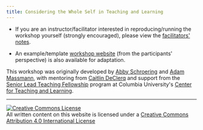 ```yaml
---
title: Considering the Whole Self in Teaching and Learning
---
```


- If you are an instructor/facilitator interested in
  reproducing/running the workshop yourself (strongly encouraged),
  please view the [facilitators' notes](instructions/index.md).

- An example/template [workshop website](workshop/index.md) (from the
  participants' perspective) is also available for adaptation.

This workshop was originally developed by [Abby Schroering](https://theatre-phd.columbia.edu/people/abby-schroering/) and [Adam Massmann](http://www.columbia.edu/~akm2203/), with mentoring from [Caitlin DeClerq](https://ctl.columbia.edu/about/team/caitlin-declercq/) and support from the [Senior Lead Teaching Fellowship](https://ctl.columbia.edu/graduate-instructors/opportunities-for-graduate-students/lead-teaching-fellows/senior-lead-teaching-fellowship/) program at Columbia University's [Center for Teaching and Learning](https://ctl.columbia.edu/).

---------------------------------------------------------
<a rel="license"
href="http://creativecommons.org/licenses/by/4.0/"><img alt="Creative
Commons License" style="border-width:0"
src="https://i.creativecommons.org/l/by/4.0/88x31.png" /></a><br
/>All written content on this website is licensed under a <a rel="license"
href="http://creativecommons.org/licenses/by/4.0/">Creative Commons
Attribution 4.0 International License</a>
